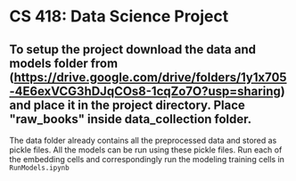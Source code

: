 # CS 418: Data Science Project

## To setup the project download the data and models folder from (https://drive.google.com/drive/folders/1y1x705-4E6exVCG3hDJqCOs8-1cqZo7O?usp=sharing) and place it in the project directory. Place "raw_books" inside data_collection folder.

The data folder already contains all the preprocessed data and stored as pickle files. All the models can be run using these pickle files. Run each of the embedding cells and correspondingly run the modeling training cells in ```RunModels.ipynb```